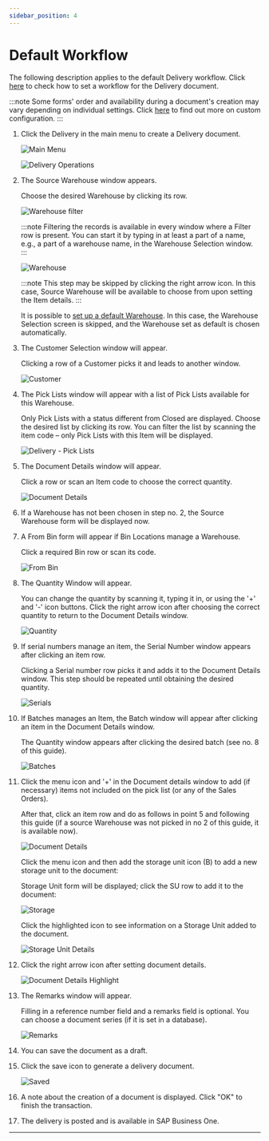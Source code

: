 ```yaml
---
sidebar_position: 4
---
```


# Default Workflow

The following description applies to the default Delivery workflow. Click [here](../../../administrator-guide/custom-configuration/custom-configuration-functions/delivery.md) to check how to set a workflow for the Delivery document.

:::note
    Some forms' order and availability during a document's creation may vary depending on individual settings. Click [here](../../../administrator-guide/custom-configuration/overview.md) to find out more on custom configuration.
:::

1. Click the Delivery in the main menu to create a Delivery document.

    ![Main Menu](./media/wms-delivery.webp)

    ![Delivery Operations](./media/delivery-operations.webp)
2. The Source Warehouse window appears.

    Choose the desired Warehouse by clicking its row.

    ![Warehouse filter](./media/warehouse-filter.webp)

    :::note
        Filtering the records is available in every window where a Filter row is present. You can start it by typing in at least a part of a name, e.g., a part of a warehouse name, in the Warehouse Selection window.
    :::

    ![Warehouse](./media/delivery-warehouse.webp)

    :::note
        This step may be skipped by clicking the right arrow icon. In this case, Source Warehouse will be available to choose from upon setting the Item details.
    :::

    It is possible to [set up a default Warehouse](../../starting.md#documents-tab). In this case, the Warehouse Selection screen is skipped, and the Warehouse set as default is chosen automatically.
3. The Customer Selection window will appear.

    Clicking a row of a Customer picks it and leads to another window.

    ![Customer](./media/customer-selection.webp)
4. The Pick Lists window will appear with a list of Pick Lists available for this Warehouse.

    Only Pick Lists with a status different from Closed are displayed. Choose the desired list by clicking its row. You can filter the list by scanning the item code – only Pick Lists with this Item will be displayed.

    ![Delivery - Pick Lists](./media/delivery-pick-lists.webp)
5. The Document Details window will appear.

    Click a row or scan an Item code to choose the correct quantity.

    ![Document Details](./media/doc-det-so.webp)
6. If a Warehouse has not been chosen in step no. 2, the Source Warehouse form will be displayed now.
7. A From Bin form will appear if Bin Locations manage a Warehouse.

    Click a required Bin row or scan its code.

    ![From Bin](./media/delivery-from-bin.webp)
8. The Quantity Window will appear.

    You can change the quantity by scanning it, typing it in, or using the '+' and '-' icon buttons. Click the right arrow icon after choosing the correct quantity to return to the Document Details window.

    ![Quantity](./media/delivery-quantity-A00001.webp)
9. If serial numbers manage an item, the Serial Number window appears after clicking an item row.

    Clicking a Serial number row picks it and adds it to the Document Details window. This step should be repeated until obtaining the desired quantity.

    ![Serials](./media/delivery-serials-2.webp)
10. If Batches manages an Item, the Batch window will appear after clicking an item in the Document Details window.

    The Quantity window appears after clicking the desired batch (see no. 8 of this guide).

    ![Batches](./media/delivery-batches.webp)
11. Click the menu icon and '+' in the Document details window to add (if necessary) items not included on the pick list (or any of the Sales Orders).

    After that, click an item row and do as follows in point 5 and following this guide (if a source Warehouse was not picked in no 2 of this guide, it is available now).

    ![Document Details](./media/doc-det-empty.webp)

    Click the menu icon and then add the storage unit icon (B) to add a new storage unit to the document:

    Storage Unit form will be displayed; click the SU row to add it to the document:

    ![Storage](./media/delivery-batches.webp)

    Click the highlighted icon to see information on a Storage Unit added to the document.

    ![Storage Unit Details](./media/delivery-storage-unit-details.webp)
12. Click the right arrow icon after setting document details.

    ![Document Details Highlight](./media/delivery-document-details-highlight-2.webp)
13. The Remarks window will appear.

    Filling in a reference number field and a remarks field is optional. You can choose a document series (if it is set in a database).

    ![Remarks](./media/delivery-remarks-3.webp)
14. You can save the document as a draft.
15. Click the save icon to generate a delivery document.

    ![Saved](./media/delivery-saved.webp)
16. A note about the creation of a document is displayed. Click "OK" to finish the transaction.
17. The delivery is posted and is available in SAP Business One.

---
